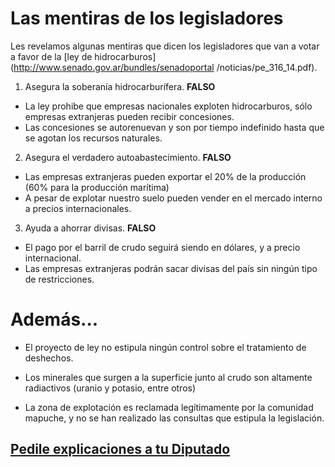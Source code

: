 # Las mentiras de los legisladores

Les revelamos algunas mentiras que dicen los legisladores que van a votar a
favor de la [ley de hidrocarburos](http://www.senado.gov.ar/bundles/senadoportal
/noticias/pe_316_14.pdf).

1. Asegura la soberanía hidrocarburífera. **FALSO**

  * La ley prohibe que empresas nacionales exploten hidrocarburos, sólo
  empresas extranjeras pueden recibir concesiones.
  * Las concesiones se autorenuevan y son por tiempo indefinido hasta que se
  agotan los recursos naturales.

2. Asegura el verdadero autoabastecimiento. **FALSO**

  * Las empresas extranjeras pueden exportar el 20% de la producción (60% para
  la producción marítima)
  * A pesar de explotar nuestro suelo pueden vender en el mercado interno a
  precios internacionales.

3. Ayuda a ahorrar divisas. **FALSO**

  * El pago por el barril de crudo seguirá siendo en dólares, y a precio
  internacional.
  * Las empresas extranjeras podrán sacar divisas del país sin ningún tipo de
  restricciones.

# Además...

* El proyecto de ley no estipula ningún control sobre el tratamiento de
deshechos.

* Los minerales que surgen a la superficie junto al crudo son altamente
radiactivos (uranio y potasio, entre otros)

* La zona de explotación es reclamada legítimamente por la comunidad mapuche, y
no se han realizado las consultas que estipula la legislación.

## <span class="glyphicon glyphicon-earphone"></span> [Pedile explicaciones a tu Diputado](./#legislatives)